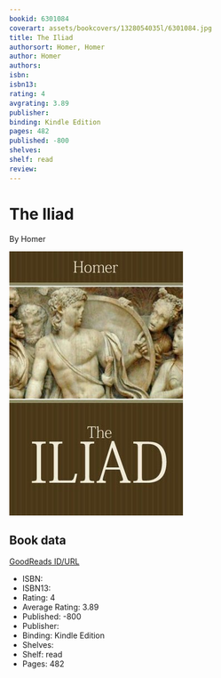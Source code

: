 ```yaml
---
bookid: 6301084
coverart: assets/bookcovers/1328054035l/6301084.jpg
title: The Iliad
authorsort: Homer, Homer
author: Homer
authors: 
isbn: 
isbn13: 
rating: 4
avgrating: 3.89
publisher: 
binding: Kindle Edition
pages: 482
published: -800
shelves: 
shelf: read
review: 
---
```


# The Iliad

By Homer

![](../../assets/bookcovers/1328054035l/6301084.jpg)

## Book data

[GoodReads ID/URL](https://www.goodreads.com/book/show/6301084)

- ISBN: 
- ISBN13: 
- Rating: 4
- Average Rating: 3.89
- Published: -800
- Publisher: 
- Binding: Kindle Edition
- Shelves: 
- Shelf: read
- Pages: 482

